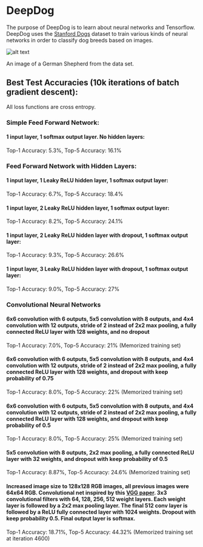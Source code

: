 # DeepDog

The purpose of DeepDog is to learn about neural networks and Tensorflow.  DeepDog uses the [Stanford Dogs](http://vision.stanford.edu/aditya86/ImageNetDogs/) dataset
to train various kinds of neural networks in order to classify dog breeds based on images.

![alt text](http://vision.stanford.edu/aditya86/ImageNetDogs/images/n02106662-German_shepherd/n02106662_14247.jpg)

An image of a German Shepherd from the data set.

## Best Test Accuracies (10k iterations of batch gradient descent):
All loss functions are cross entropy.
### Simple Feed Forward Network:

#### 1 input layer, 1 softmax output layer.  No hidden layers:
Top-1 Accuracy: 5.3%, Top-5 Accuracy: 16.1%

### Feed Forward Network with Hidden Layers:

#### 1 input layer, 1 Leaky ReLU hidden layer, 1 softmax output layer:
Top-1 Accuracy: 6.7%, Top-5 Accuracy: 18.4%

#### 1 input layer, 2 Leaky ReLU hidden layer, 1 softmax output layer:
Top-1 Accuracy: 8.2%, Top-5 Accuracy: 24.1%

#### 1 input layer, 2 Leaky ReLU hidden layer with dropout, 1 softmax output layer:
Top-1 Accuracy: 9.3%, Top-5 Accuracy: 26.6%

#### 1 input layer, 3 Leaky ReLU hidden layer with dropout, 1 softmax output layer:
Top-1 Accuracy: 9.0%, Top-5 Accuracy: 27%

### Convolutional Neural Networks

#### 6x6 convolution with 6 outputs, 5x5 convolution with 8 outputs, and 4x4 convolution with 12 outputs, stride of 2 instead of 2x2 max pooling, a fully connected ReLU layer with 128 weights, and no dropout
Top-1 Accuracy: 7.0%, Top-5 Accuracy: 21% (Memorized training set)

#### 6x6 convolution with 6 outputs, 5x5 convolution with 8 outputs, and 4x4 convolution with 12 outputs, stride of 2 instead of 2x2 max pooling, a fully connected ReLU layer with 128 weights, and dropout with keep probability of 0.75
Top-1 Accuracy: 8.0%, Top-5 Accuracy: 22% (Memorized training set)

#### 6x6 convolution with 6 outputs, 5x5 convolution with 8 outputs, and 4x4 convolution with 12 outputs, stride of 2 instead of 2x2 max pooling, a fully connected ReLU layer with 128 weights, and dropout with keep probability of 0.5
Top-1 Accuracy: 8.0%, Top-5 Accuracy: 25% (Memorized training set)

#### 5x5 convolution with 8 outputs, 2x2 max pooling, a fully connected ReLU layer with 32 weights, and dropout with keep probability of 0.5
Top-1 Accuracy: 8.87%, Top-5 Accuracy: 24.6% (Memorized training set)

#### Increased image size to 128x128 RGB images, all previous images were 64x64 RGB.  Convolutional net inspired by this [VGG paper](https://arxiv.org/pdf/1409.1556.pdf).  3x3 convolutional filters with 64, 128, 256, 512 weight layers.  Each weight layer is followed by a 2x2 max pooling layer.  The final 512 conv layer is followed by a ReLU fully connected layer with 1024 weights.  Dropout with keep probability 0.5.  Final output layer is softmax.   
Top-1 Accuracy: 18.71%, Top-5 Accuracy: 44.32% (Memorized training set at iteration 4600)
